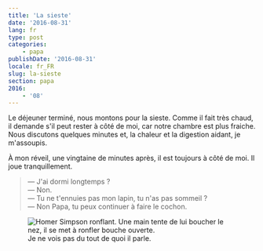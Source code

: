 ```yaml
---
title: 'La sieste'
date: '2016-08-31'
lang: fr
type: post
categories:
    - papa
publishDate: '2016-08-31'
locale: fr_FR
slug: la-sieste
section: papa
2016:
    - '08'
---
```


Le déjeuner terminé, nous montons pour la sieste. Comme il fait très chaud, il demande s'il peut rester à côté de moi, car notre chambre est plus fraiche. Nous discutons quelques minutes et, la chaleur et la digestion aidant, je m'assoupis.

<!--more-->

À mon réveil, une vingtaine de minutes après, il est toujours à côté de moi. Il joue tranquillement.

> — J'ai dormi longtemps ?  
> — Non.  
> — Tu ne t'ennuies pas mon lapin, tu n'as pas sommeil ?  
> — Non Papa, tu peux continuer à faire le cochon.

<figure>
  <img src="{{<fileFolder>}}snoring.gif" alt="Homer Simpson ronflant. Une main tente de lui boucher le nez, il se met à ronfler bouche ouverte."/>
  <figcaption>Je ne vois pas du tout de quoi il parle.</figcaption>
</figure>
